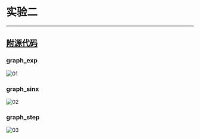 # 实验二

------

## [附源代码](https://github.com/suxas/suxas.github.io/tree/main/python/exp_2)

### graph_exp

![01](https://suxas.github.io/images/exp02/01.png) 

### graph_sinx

![02](https://suxas.github.io/images/exp02/02.png) 

### graph_step

![03](https://suxas.github.io/images/exp02/03.png) 